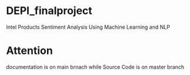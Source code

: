 # DEPI_finalproject
Intel Products Sentiment Analysis Using Machine Learning and NLP

# Attention 
documentation is on main brnach
while Source Code is on master branch
